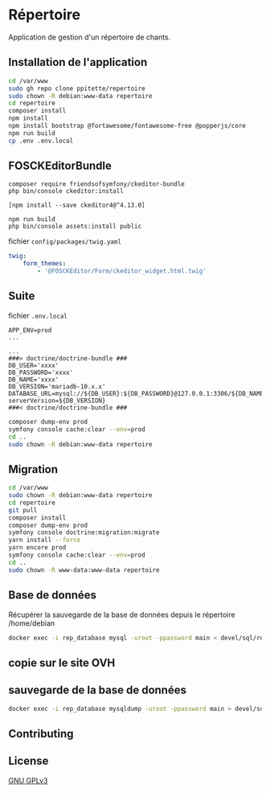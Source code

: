 # Répertoire

Application de gestion d'un répertoire de chants.

## Installation de l'application

```bash
cd /var/www
sudo gh repo clone ppitette/repertoire
sudo chown -R debian:www-data repertoire
cd repertoire
composer install
npm install
npm install bootstrap @fortawesome/fontawesome-free @popperjs/core
npm run build
cp .env .env.local
```

## FOSCKEditorBundle

```
composer require friendsofsymfony/ckeditor-bundle
php bin/console ckeditor:install

[npm install --save ckeditor4@^4.13.0]

npm run build
php bin/console assets:install public
```

fichier `config/packages/twig.yaml`

```yaml
twig:
    form_themes:
        - '@FOSCKEditor/Form/ckeditor_widget.html.twig'
```

## Suite

fichier `.env.local`

```env
APP_ENV=prod
...

...
###> doctrine/doctrine-bundle ###
DB_USER='xxxx'
DB_PASSWORD='xxxx'
DB_NAME='xxxx'
DB_VERSION='mariadb-10.x.x'
DATABASE_URL=mysql://${DB_USER}:${DB_PASSWORD}@127.0.0.1:3306/${DB_NAME}?serverVersion=${DB_VERSION}
###< doctrine/doctrine-bundle ###
```

```bash
composer dump-env prod
symfony console cache:clear --env=prod
cd ..
sudo chown -R debian:www-data repertoire
```

## Migration

```bash
cd /var/www
sudo chown -R debian:www-data repertoire
cd repertoire
git pull
composer install
composer dump-env prod
symfony console doctrine:migration:migrate
yarn install --force
yarn encore prod
symfony console cache:clear --env=prod
cd ..
sudo chown -R www-data:www-data repertoire
```

## Base de données

Récupérer la sauvegarde de la base de données depuis le répertoire /home/debian

```bash
docker exec -i rep_database mysql -uroot -ppassword main < devel/sql/rep_database_sav.sql
```

## copie sur le site OVH

## sauvegarde de la base de données

```bash
docker exec -i rep_database mysqldump -uroot -ppassword main > devel/sql/rep_database_sav.sql
```

## Contributing

## License

[GNU GPLv3](https://choosealicense.com/licenses/gpl-3.0/)
